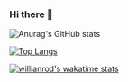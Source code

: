 ### Hi there 👋

![Anurag's GitHub stats](https://github-readme-stats.vercel.app/api?username=majastamenic&show_icons=true&theme=radical)

[![Top Langs](https://github-readme-stats.vercel.app/api/top-langs/?username=majastamenic&langs_count=8)](https://github.com/majastamenic/github-readme-stats)

[![willianrod's wakatime stats](https://github-readme-stats.vercel.app/api/wakatime?username=majastamenic)](https://github.com/majastamenic/github-readme-stats)
